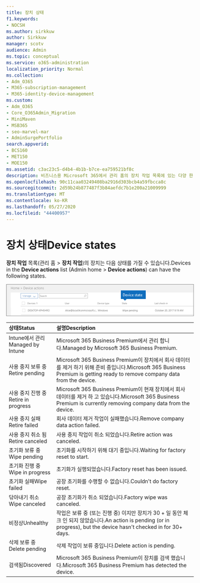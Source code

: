 ```yaml
---
title: 장치 상태
f1.keywords:
- NOCSH
ms.author: sirkkuw
author: Sirkkuw
manager: scotv
audience: Admin
ms.topic: conceptual
ms.service: o365-administration
localization_priority: Normal
ms.collection:
- Adm_O365
- M365-subscription-management
- M365-identity-device-management
ms.custom:
- Adm_O365
- Core_O365Admin_Migration
- MiniMaven
- MSB365
- seo-marvel-mar
- AdminSurgePortfolio
search.appverid:
- BCS160
- MET150
- MOE150
ms.assetid: c3ac23c5-d4b4-4b1b-b7ce-ea759521bf8c
description: 비즈니스용 Microsoft 365에서 관리 홈의 장치 작업 목록에 있는 다양 한 장치 상태에 대해 알아봅니다.
ms.openlocfilehash: 90c11caa03249408ba2916d303bcb4a59fbcca8c
ms.sourcegitcommit: 2d59b24b877487f3b84aefdc7b1e200a21009999
ms.translationtype: MT
ms.contentlocale: ko-KR
ms.lasthandoff: 05/27/2020
ms.locfileid: "44400957"
---
```

# <a name="device-states"></a><span data-ttu-id="df44d-103">장치 상태</span><span class="sxs-lookup"><span data-stu-id="df44d-103">Device states</span></span>

<span data-ttu-id="df44d-104">**장치 작업** 목록(관리 홈 \> **장치 작업**)의 장치는 다음 상태를 가질 수 있습니다.</span><span class="sxs-lookup"><span data-stu-id="df44d-104">Devices in the **Device actions** list (Admin home \> **Device actions**) can have the following states.</span></span>
  
![In the Device actions list, you can see the Devices states.](../media/a621c47e-45d9-4e1a-beb9-c03254d40c1d.png)
  
|<span data-ttu-id="df44d-106">**상태**</span><span class="sxs-lookup"><span data-stu-id="df44d-106">**Status**</span></span>|<span data-ttu-id="df44d-107">**설명**</span><span class="sxs-lookup"><span data-stu-id="df44d-107">**Description**</span></span>|
|:-----|:-----|
|<span data-ttu-id="df44d-108">Intune에서 관리</span><span class="sxs-lookup"><span data-stu-id="df44d-108">Managed by Intune</span></span>  <br/> |<span data-ttu-id="df44d-109">Microsoft 365 Business Premium에서 관리 합니다.</span><span class="sxs-lookup"><span data-stu-id="df44d-109">Managed by Microsoft 365 Business Premium.</span></span>  <br/> |
|<span data-ttu-id="df44d-110">사용 중지 보류 중</span><span class="sxs-lookup"><span data-stu-id="df44d-110">Retire pending</span></span>  <br/> |<span data-ttu-id="df44d-111">Microsoft 365 Business Premium이 장치에서 회사 데이터를 제거 하기 위해 준비 중입니다.</span><span class="sxs-lookup"><span data-stu-id="df44d-111">Microsoft 365 Business Premium is getting ready to remove company data from the device.</span></span>  <br/> |
|<span data-ttu-id="df44d-112">사용 중지 진행 중</span><span class="sxs-lookup"><span data-stu-id="df44d-112">Retire in progress</span></span>  <br/> |<span data-ttu-id="df44d-113">Microsoft 365 Business Premium이 현재 장치에서 회사 데이터를 제거 하 고 있습니다.</span><span class="sxs-lookup"><span data-stu-id="df44d-113">Microsoft 365 Business Premium is currently removing company data from the device.</span></span>  <br/> |
|<span data-ttu-id="df44d-114">사용 중지 실패</span><span class="sxs-lookup"><span data-stu-id="df44d-114">Retire failed</span></span>  <br/> | <span data-ttu-id="df44d-115">회사 데이터 제거 작업이 실패했습니다.</span><span class="sxs-lookup"><span data-stu-id="df44d-115">Remove company data action failed.</span></span>  <br/> |
|<span data-ttu-id="df44d-116">사용 중지 취소 됨</span><span class="sxs-lookup"><span data-stu-id="df44d-116">Retire canceled</span></span>  <br/> |<span data-ttu-id="df44d-117">사용 중지 작업이 취소 되었습니다.</span><span class="sxs-lookup"><span data-stu-id="df44d-117">Retire action was canceled.</span></span>  <br/> |
|<span data-ttu-id="df44d-118">초기화 보류 중</span><span class="sxs-lookup"><span data-stu-id="df44d-118">Wipe pending</span></span>  <br/> |<span data-ttu-id="df44d-119">초기화를 시작하기 위해 대기 중입니다.</span><span class="sxs-lookup"><span data-stu-id="df44d-119">Waiting for factory reset to start.</span></span>  <br/> |
|<span data-ttu-id="df44d-120">초기화 진행 중</span><span class="sxs-lookup"><span data-stu-id="df44d-120">Wipe in progress</span></span>  <br/> |<span data-ttu-id="df44d-121">초기화가 실행되었습니다.</span><span class="sxs-lookup"><span data-stu-id="df44d-121">Factory reset has been issued.</span></span>  <br/> |
|<span data-ttu-id="df44d-122">초기화 실패</span><span class="sxs-lookup"><span data-stu-id="df44d-122">Wipe failed</span></span>  <br/> |<span data-ttu-id="df44d-123">공장 초기화를 수행할 수 없습니다.</span><span class="sxs-lookup"><span data-stu-id="df44d-123">Couldn't do factory reset.</span></span>  <br/> |
|<span data-ttu-id="df44d-124">닦아내기 취소</span><span class="sxs-lookup"><span data-stu-id="df44d-124">Wipe canceled</span></span>  <br/> |<span data-ttu-id="df44d-125">공장 초기화가 취소 되었습니다.</span><span class="sxs-lookup"><span data-stu-id="df44d-125">Factory wipe was canceled.</span></span>  <br/> |
|<span data-ttu-id="df44d-126">비정상</span><span class="sxs-lookup"><span data-stu-id="df44d-126">Unhealthy</span></span>  <br/> |<span data-ttu-id="df44d-127">작업은 보류 중 (또는 진행 중) 이지만 장치가 30 + 일 동안 체크 인 되지 않았습니다.</span><span class="sxs-lookup"><span data-stu-id="df44d-127">An action is pending (or in progress), but the device hasn't checked in for 30+ days.</span></span>  <br/> |
|<span data-ttu-id="df44d-128">삭제 보류 중</span><span class="sxs-lookup"><span data-stu-id="df44d-128">Delete pending</span></span>  <br/> |<span data-ttu-id="df44d-129">삭제 작업이 보류 중입니다.</span><span class="sxs-lookup"><span data-stu-id="df44d-129">Delete action is pending.</span></span>  <br/> |
|<span data-ttu-id="df44d-130">검색됨</span><span class="sxs-lookup"><span data-stu-id="df44d-130">Discovered</span></span>  <br/> |<span data-ttu-id="df44d-131">Microsoft 365 Business Premium이 장치를 검색 했습니다.</span><span class="sxs-lookup"><span data-stu-id="df44d-131">Microsoft 365 Business Premium has detected the device.</span></span>  <br/> |
   
